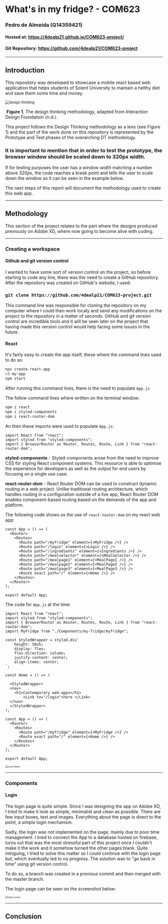 # What's in my fridge? - COM623

### Pedro de Almeida (Q14359421)

#### Hosted at: https://4dealp21.github.io/COM623-project/

#### Git Repository: https://github.com/4dealp21/COM623-project

---

## Introduction

This repository was developed to showcase a mobile react based web application that helps students of Solent University to mantain a helthy diet and save them some time and money.



<img src="./src/Components/my-fridge/assets/design-thinking-2.png" alt="design thinking" style="zoom:80%;" />

​							**Figure 1**, The design thinking methodology, adapted from Interaction Design Foundation (n.d.).



This project follows the Design Thinking methodology as a lens (see Figure 1) and the part of the work done on this repository is represented by the Prototype and Test phases of the overarching DT methodology.



### **It is important to mention that in order to test the prototype, the browser window should be scaled down to 320px width**.

If for testing purposes the user has a window width matching a number above 320px, the code reaches a break point and tells the user to scale down the window as it can be seen in the example below.





The next steps of this report will document the methodology used to create this web app.

---

## Methodology

This section of the project relates to the part where the designs produced previously on Adobe XD, where now going to become alive with coding.



---

### Creating a workspace

#### Github and git version control

I wanted to have some sort of version control on the project, so before starting to code any line, there was the need to create a GitHub repository. After the repository was created on GitHub's website, I used:

### `git clone https://github.com/4dealp21/COM623-project.git`

This command line was responsible for cloning the repository on my computer where I could then work localy and send any modifications on the project to the repository in a matter of seconds. GitHub and git version control are incredible tools and it will be seen later on the project that having made this version control would help facing some issues in the future.



#### React

It's fairly easy to create the app itself, these where the command lines used to do so:

```bash
npx create-react-app 
cd my-app
npm start
```



After running this command lines, there is the need to populate ```App.js``` 

The follow command lines where written on the terminal window:

```bash
npm i react
npm i styled-components
npm i react-router-dom
```



An then these imports were used to populate ```App.js```:

```react
import React from "react";
import styled from "styled-components";
import { BrowserRouter as Router, Routes, Route, Link } from "react-router-dom";
```

**styled-components** - Styled-components arose from the need to improve CSS for styling React component systems. This resource is able to optimise  the experience for developers as well as the output for end users by focusing on a single use case.

**react-router-dom** - React Router DOM can be used to construct dynamic routing in a web project. Unlike traditional routing architecture, which handles routing in a configuration outside of a live app, React Router DOM enables component-based routing based on the demands of the app and platform.



The following code shows us the use of ```react-touter-dom``` on my react web app:

```react
const App = () => (
  <Router> 
    <Routes>
      <Route path="/myfridge" element={<MyFridge />} />
      <Route path="/login" element={<Login />} />
      <Route path="/ingredients" element={<Ingredients />} />
      <Route path="/mealselector" element={<MealSelector />} />
      <Route path="/mealpage1" element={<MealPage1 />} />
      <Route path="/mealpage2" element={<MealPage2 />} />
      <Route path="/mealpage3" element={<MealPage3 />} />
      <Route exact path="/" element={<Home />} />
    </Routes>
  </Router>
);

export default App;
```



The code for ```App.js``` at the time:

```react
import React from "react";
import styled from "styled-components";
import { BrowserRouter as Router, Routes, Route, Link } from "react-router-dom";
import MyFridge from "./Components/my-fridge/myfridge";

const StyledWrapper = styled.div`
    height: 50vh;
    display: flex;
    flex-direction: column;
    justify-content: center;
    align-items: center;
`;

const Home = () => (

  <StyledWrapper>
  <nav>
    <h1>Contemporary web-apps</h1>
        <Link to="/login">here </Link>
  </nav>
  </StyledWrapper>
);

const App = () => (
  <Router> 
    <Routes>
      <Route path="/myfridge" element={<MyFridge />} />
      <Route exact path="/" element={<Home />} />
    </Routes>
  </Router>
);

export default App;
```



<img src="./src/Components/my-fridge/assets/home-blank.png" alt="home blank" style="zoom:50%;" />

---

### Components

#### Login

The login page is quite simple. Since I was designing the app on Adobe XD, I tried to make it look as simple, minimalist and clean as possible. There are few input boxes, text and images. Everything about the page is direct to the point, a simple login mechanism.

Sadly, the login was not implemented on the page, mainly due to poor time management. I tried to connect the App to a database hosted on firebase, turns out that was the most stressful part of this project once I couldn't make it the work and it somehow turned the other pages blank. Quite intriguing, I tried to solve this matter so I could continue with the login page but, which eventually led to no progress. The solution was to "go back in time" using git version control.

To do so, a branch was created in a previous commit and then merged with the master branch.

The login page can be seen on the screenshot below:

<img src="./src/Components/my-fridge/assets/login-screen.png" alt="login screen" style="zoom:50%;" />

---

## Conclusion

